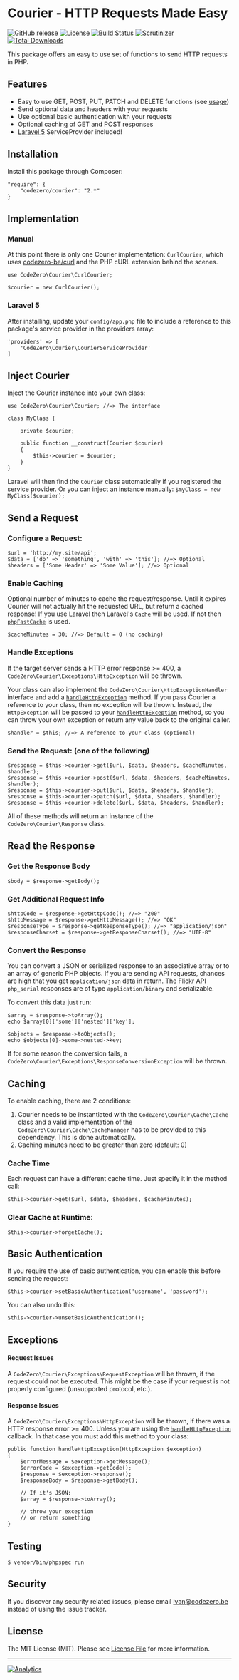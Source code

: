 # Courier - HTTP Requests Made Easy

[![GitHub release](https://img.shields.io/github/release/codezero-be/courier.svg)]()
[![License](https://img.shields.io/packagist/l/codezero/courier.svg)]()
[![Build Status](https://img.shields.io/travis/codezero-be/courier.svg?branch=master)](https://travis-ci.org/codezero-be/courier)
[![Scrutinizer](https://img.shields.io/scrutinizer/g/codezero-be/courier.svg)](https://scrutinizer-ci.com/g/codezero-be/courier)
[![Total Downloads](https://img.shields.io/packagist/dt/codezero/courier.svg)](https://packagist.org/packages/codezero/courier)

This package offers an easy to use set of functions to send HTTP requests in PHP.

## Features

- Easy to use GET, POST, PUT, PATCH and DELETE functions (see [usage](#usage))
- Send optional data and headers with your requests
- Use optional basic authentication with your requests
- Optional caching of GET and POST responses
- [Laravel 5](http://www.laravel.com/ "Laravel") ServiceProvider included!

## Installation

Install this package through Composer:

    "require": {
    	"codezero/courier": "2.*"
    }

## Implementation

### Manual

At this point there is only one Courier implementation: `CurlCourier`, which uses [codezero-be/curl](https://github.com/codezero-be/curl "codezero-be/curl") and the PHP cURL extension behind the scenes.

    use CodeZero\Courier\CurlCourier;

    $courier = new CurlCourier();

### Laravel 5

After installing, update your `config/app.php` file to include a reference to this package's service provider in the providers array:

    'providers' => [
	    'CodeZero\Courier\CourierServiceProvider'
    ]

## Inject Courier

Inject the Courier instance into your own class:

    use CodeZero\Courier\Courier; //=> The interface

    class MyClass {

	    private $courier;
	
	    public function __construct(Courier $courier)
	    {
	        $this->courier = $courier;
	    }
    }

Laravel will then find the `Courier` class automatically if you registered the service provider.
Or you can inject an instance manually: `$myClass = new MyClass($courier);`

## Send a Request

### Configure a Request:

	$url = 'http://my.site/api';
    $data = ['do' => 'something', 'with' => 'this']; //=> Optional
    $headers = ['Some Header' => 'Some Value']; //=> Optional

### Enable Caching

Optional number of minutes to cache the request/response. Until it expires Courier will not actually hit the requested URL, but return a cached response! If you use Laravel then Laravel's [`Cache`](http://laravel.com/docs/5.0/cache) will be used. If not then [`phpFastCache`](https://github.com/khoaofgod/phpfastcache) is used.

	$cacheMinutes = 30; //=> Default = 0 (no caching)

### Handle Exceptions

If the target server sends a HTTP error response >= 400, a `CodeZero\Courier\Exceptions\HttpException` will be thrown.

Your class can also implement the `CodeZero\Courier\HttpExceptionHandler` interface and add a [`handleHttpException`](#response-issues) method. If you pass Courier a reference to your class, then no exception will be thrown. Instead, the `HttpException` will be passed to your [`handleHttpException`](#response-issues) method, so you can throw your own exception or return any value back to the original caller.

	$handler = $this; //=> A reference to your class (optional)

### Send the Request: (one of the following)

	$response = $this->courier->get($url, $data, $headers, $cacheMinutes, $handler);
	$response = $this->courier->post($url, $data, $headers, $cacheMinutes, $handler);
	$response = $this->courier->put($url, $data, $headers, $handler);
	$response = $this->courier->patch($url, $data, $headers, $handler);
	$response = $this->courier->delete($url, $data, $headers, $handler);

All of these methods will return an instance of the `CodeZero\Courier\Response` class.

## Read the Response

### Get the Response Body

	$body = $response->getBody();

### Get Additional Request Info

	$httpCode = $response->getHttpCode(); //=> "200"
	$httpMessage = $response->getHttpMessage(); //=> "OK"
	$responseType = $response->getResponseType(); //=> "application/json"
	$responseCharset = $response->getResponseCharset(); //=> "UTF-8" 

### Convert the Response

You can convert a JSON or serialized response to an associative array or to an array of generic PHP objects. If you are sending API requests, chances are high that you get `application/json` data in return. The Flickr API `php_serial` responses are of type `application/binary` and serializable.

To convert this data just run:

	$array = $response->toArray();
    echo $array[0]['some']['nested']['key'];

	$objects = $response->toObjects();
    echo $objects[0]->some->nested->key;

If for some reason the conversion fails, a `CodeZero\Courier\Exceptions\ResponseConversionException` will be thrown.

## Caching

To enable caching, there are 2 conditions:

1. Courier needs to be instantiated with the `CodeZero\Courier\Cache\Cache` class and a valid implementation of the `CodeZero\Courier\Cache\CacheManager` has to be provided to this dependency. This is done automatically.
2. Caching minutes need to be greater than zero (default: 0)

### Cache Time

Each request can have a different cache time. Just specify it in the method call: 

	$this->courier->get($url, $data, $headers, $cacheMinutes); 

### Clear Cache at Runtime:

	$this->courier->forgetCache();

## Basic Authentication

If you require the use of basic authentication, you can enable this before sending the request:

	$this->courier->setBasicAuthentication('username', 'password');

You can also undo this:

	$this->courier->unsetBasicAuthentication();

## Exceptions

#### Request Issues

A `CodeZero\Courier\Exceptions\RequestException` will be thrown, if  the request could not be executed. This might be the case if your request is not properly configured (unsupported protocol, etc.).

#### Response Issues

A `CodeZero\Courier\Exceptions\HttpException` will be thrown, if there was a HTTP response error >= 400. Unless you are using the [`handleHttpException`](#handle-exceptions) callback. In that case you must add this method to your class:

    public function handleHttpException(HttpException $exception)
    {
        $errorMessage = $exception->getMessage();
        $errorCode = $exception->getCode();
        $response = $exception->response();
        $responseBody = $response->getBody();

        // If it's JSON:
        $array = $response->toArray();

        // throw your exception
        // or return something
    }

## Testing

    $ vendor/bin/phpspec run

## Security

If you discover any security related issues, please email <ivan@codezero.be> instead of using the issue tracker.

## License

The MIT License (MIT). Please see [License File](LICENSE.md) for more information.

---
[![Analytics](https://ga-beacon.appspot.com/UA-58876018-1/codezero-be/courier)](https://github.com/igrigorik/ga-beacon)
